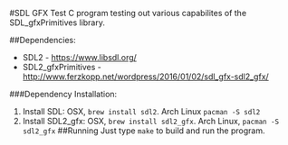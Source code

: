 #SDL GFX Test
C program testing out various capabilites of the SDL_gfxPrimitives library.

##Dependencies:
- SDL2 - <https://www.libsdl.org/>
- SDL2_gfxPrimitives - <http://www.ferzkopp.net/wordpress/2016/01/02/sdl_gfx-sdl2_gfx/>

###Dependency Installation:
1. Install SDL: OSX, `brew install sdl2`. Arch Linux `pacman -S sdl2`
2. Install SDL2_gfx: OSX, `brew install sdl2_gfx`. Arch Linux, `pacman -S sdl2_gfx` 
##Running
Just type `make` to build and run the program.

